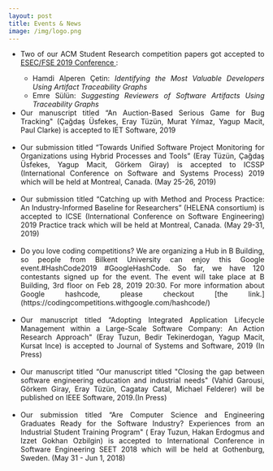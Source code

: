 ```yaml
---
layout: post
title: Events & News
image: /img/logo.png
---
```


- <div style="text-align: justify">Two of our ACM Student Research competition papers got accepted to <a href="https://esec-fse19.ut.ee/">ESEC/FSE 2019 Conference </a> :
  <ul>
    <li>Hamdi Alperen Çetin: <i>Identifying the Most Valuable Developers Using Artifact Traceability Graphs</i></li>
    <li>Emre Sülün: <i>Suggesting Reviewers of Software Artifacts Using Traceability Graphs</i></li>
  </ul>


- <div style="text-align: justify">Our manuscript titled “An Auction-Based Serious Game for Bug Tracking" (Çağdaş Üsfekes, Eray Tüzün, Murat Yılmaz, Yagup Macit, Paul Clarke) is accepted to IET Software, 2019 </div><br>
- <div style="text-align: justify">Our submission titled “Towards Unified Software Project Monitoring for Organizations using Hybrid Processes and Tools” (Eray Tüzün, Çağdaş Üsfekes, Yagup Macit, Görkem Giray) is accepted to ICSSP (International Conference on Software and Systems Process) 2019 which will be held at Montreal, Canada. (May 25-26, 2019) </div><br>
- <div style="text-align: justify">Our submission titled “Catching up with Method and Process Practice: An Industry-Informed Baseline for Researchers” (HELENA consortium) is accepted to ICSE (International Conference on Software Engineering) 2019 Practice track which will be held at Montreal, Canada. (May 29-31, 2019) </div><br>
- <div style="text-align: justify">Do you love coding competitions? We are organizing a Hub in B Building, so people from Bilkent University can enjoy this Google event.#HashCode2019 #GoogleHashCode. So far, we have 120 contestants signed up for the event. The event will take place at B Building, 3rd floor on Feb 28, 2019 20:30. For more information about Google hashcode, please checkout [the link.](https://codingcompetitions.withgoogle.com/hashcode/) </div><br>
- <div style="text-align: justify">Our manuscript titled “Adopting Integrated Application Lifecycle Management within a Large-Scale Software Company: An Action Research Approach" (Eray Tuzun, Bedir Tekinerdogan, Yagup Macit, Kursat Ince) is accepted to Journal of Systems and Software, 2019 (In Press) </div><br>
- <div style="text-align: justify">Our manuscript titled “Our manuscript titled "Closing the gap between software engineering education and industrial needs" (Vahid Garousi, Görkem Giray, Eray Tüzün, Cagatay Catal, Michael Felderer) will be published on IEEE Software, 2019.(In Press) </div><br>
- <div style="text-align: justify">Our submission titled “Are Computer Science and Engineering Graduates Ready for the Software Industry? Experiences from an Industrial Student Training Program" ( Eray Tuzun, Hakan Erdogmus and Izzet Gokhan Ozbilgin) is accepted to International Conference in Software Engineering SEET 2018 which will be held at Gothenburg, Sweden. (May 31 - Jun 1, 2018) </div>

